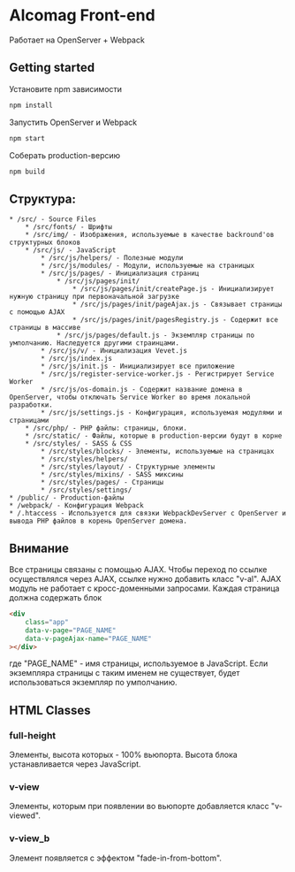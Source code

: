 # Alcomag Front-end

Работает на OpenServer + Webpack

## Getting started
Установите npm зависимости
```sh
npm install
```
Запустить OpenServer и Webpack
```sh
npm start
```
Соберать production-версию
```sh
npm build
```





## Структура: 
    * /src/ - Source Files
        * /src/fonts/ - Шрифты
        * /src/img/ - Изображения, используемые в качестве backround'ов структурных блоков
        * /src/js/ - JavaScript
            * /src/js/helpers/ - Полезные модули
            * /src/js/modules/ - Модули, используемые на страницых
            * /src/js/pages/ - Инициализация страниц
                * /src/js/pages/init/
                    * /src/js/pages/init/createPage.js - Инициализирует нужную страницу при первоначальной загрузке
                    * /src/js/pages/init/pageAjax.js - Связывает страницы с помощью AJAX
                    * /src/js/pages/init/pagesRegistry.js - Содержит все страницы в массиве
                * /src/js/pages/default.js - Экземпляр страницы по умполчанию. Наследуется другими страинцами.
            * /src/js/v/ - Инициализация Vevet.js
            * /src/js/index.js
            * /src/js/init.js - Инициализирует все приложение
            * /src/js/register-service-worker.js - Регистрирует Service Worker
            * /src/js/os-domain.js - Содержит название домена в OpenServer, чтобы отключать Service Worker во время локальной разработки.
            * /src/js/settings.js - Конфигурация, используемая модулями и страницами
        * /src/php/ - PHP файлы: страницы, блоки.
        * /src/static/ - Файлы, которые в production-версии будут в корне
        * /src/styles/ - SASS & CSS
            * /src/styles/blocks/ - Элементы, используемые на страницах
            * /src/styles/helpers/
            * /src/styles/layout/ - Структурные элементы
            * /src/styles/mixins/ - SASS миксины
            * /src/styles/pages/ - Страницы
            * /src/styles/settings/
    * /public/ - Production-файлы
    * /webpack/ - Конфигурация Webpack
    * /.htaccess - Используется для связки WebpackDevServer c OpenServer и вывода PHP файлов в корень OpenServer домена.

## Внимание
Все страницы связаны с помощью AJAX. Чтобы переход по ссылке осуществлялся через AJAX, ссылке нужно добавить класс "v-al". AJAX модуль не работает с кросс-доменными запросами. Каждая страница должна содержать блок
```html
<div 
    class="app" 
    data-v-page="PAGE_NAME" 
    data-v-pageAjax-name="PAGE_NAME" 
></div>
```
где "PAGE_NAME" - имя страницы, используемое в JavaScript. Если экземпляра страницы с таким именем не существует, будет использоваться экземпляр по умполчанию.

## HTML Classes

### full-height
Элементы, высота которых - 100% вьюпорта. Высота блока устанавливается через JavaScript.

### v-view
Элементы, которым при появлении во вьюпорте добавляется класс "v-viewed".

### v-view_b
Элемент появляется с эффектом "fade-in-from-bottom".